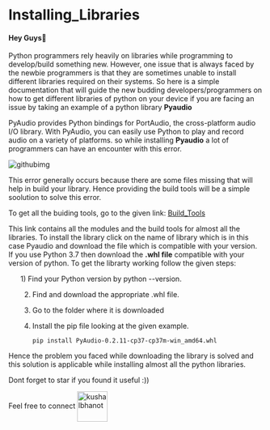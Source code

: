 # Installing_Libraries

#### Hey Guys👋
Python programmers rely heavily on libraries while programming to develop/build something new. However, one issue that is always faced by the newbie programmers is that they are sometimes unable to install different libraries required on their systems.
So here is a simple documentation that will guide the new budding developers/programmers on how to get different libraries of python on your device if you are facing an issue by taking an example of a python library <b>Pyaudio</b> 

PyAudio provides Python bindings for PortAudio, the cross-platform audio I/O library. With PyAudio, you can easily use Python to play and record audio on a variety of platforms. so while installing <b>Pyaudio</b> a lot of programmers can have an encounter with this error.

![githubimg](https://user-images.githubusercontent.com/58935609/99071276-cb10bc00-25d7-11eb-98f3-594051aad045.png)

This error generally occurs because there are some files missing that will help in build your library. Hence providing the build tools will be a simple soolution to solve this error.

To get all the buiding tools, go to the given link:
[Build_Tools](https://www.lfd.uci.edu/~gohlke/pythonlibs/)

This link contains all the modules and the build tools for almost all the libraries. To install the library click on the name of library which is in this case Pyaudio and download the file which is compatible with your version. If you use Python 3.7 then download the <b>.whl file</b> compatible with your version of python. To get the librarty working follow the given steps:
<ul>
1) Find your Python version by python --version.
  
2) Find and download the appropriate .whl file.
  
3) Go to the folder where it is downloaded

4) Install the pip file looking at the given example.
  
    `pip install PyAudio-0.2.11-cp37-cp37m-win_amd64.whl
`

</ul>

Hence the problem you faced while downloading the library is solved and this solution is applicable while installing almost all the python libraries.

Dont forget to star if you found it useful :))

Feel free to connect   <a href="https://www.linkedin.com/in/mustafa1310/" target="_blank"><img align="center" src="https://cdn.jsdelivr.net/npm/simple-icons@3.0.1/icons/linkedin.svg" alt="kushalbhanot" height="60" width="60" /></a> &nbsp;&nbsp;
</p>
